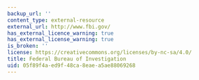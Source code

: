 ```yaml
---
backup_url: ''
content_type: external-resource
external_url: http://www.fbi.gov/
has_external_licence_warning: true
has_external_license_warning: true
is_broken: ''
license: https://creativecommons.org/licenses/by-nc-sa/4.0/
title: Federal Bureau of Investigation
uid: 05f89f4a-ed9f-48ca-8eae-a5ae88069268
---
```

